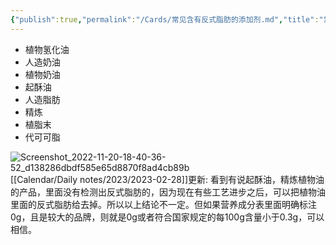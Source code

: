 ```yaml
---
{"publish":true,"permalink":"/Cards/常见含有反式脂肪的添加剂.md","title":"常见含有反式脂肪的添加剂","created":"2022-11-21","modified":"2023-03-14","cssclasses":""}
---
```



- 植物氢化油
- 人造奶油
- 植物奶油
- 起酥油
- 人造脂肪
- 精炼
- 植脂末
- 代可可脂

![Screenshot_2022-11-20-18-40-36-52_d138286dbdf585e65d8870f8ad4cb89b](https://pub-pic.oldwinter.top/2025/06/b4409c1df43d32dfb7be71b9659289c6.jpg)  
[[Calendar/Daily notes/2023/2023-02-28]]更新: 看到有说起酥油，精炼植物油的产品，里面没有检测出反式脂肪的，因为现在有些工艺进步之后，可以把植物油里面的反式脂肪给去掉。所以以上结论不一定。但如果营养成分表里面明确标注0g，且是较大的品牌，则就是0g或者符合国家规定的每100g含量小于0.3g，可以相信。